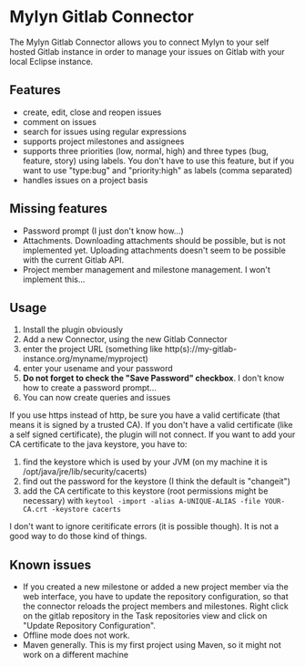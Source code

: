 # Mylyn Gitlab Connector


The Mylyn Gitlab Connector allows you to connect Mylyn to your self hosted Gitlab instance in order to manage your issues on Gitlab with your local Eclipse instance.


## Features

* create, edit, close and reopen issues
* comment on issues
* search for issues using regular expressions
* supports project milestones and assignees
* supports three priorities (low, normal, high) and three types (bug, feature, story) using labels. You don't have to use this feature, but if you want to use "type:bug" and "priority:high" as labels (comma separated)
* handles issues on a project basis


## Missing features

* Password prompt (I just don't know how...)
* Attachments. Downloading attachments should be possible, but is not implemented yet. Uploading attachments doesn't seem to be possible with the current Gitlab API.
* Project member management and milestone management. I won't implement this...


## Usage

1. Install the plugin obviously
2. Add a new Connector, using the new Gitlab Connector
  1. enter the project URL (something like http(s)://my-gitlab-instance.org/myname/myproject)
  2. enter your usename and your password
  3. **Do not forget to check the "Save Password" checkbox**. I don't know how to create a password prompt...
3. You can now create queries and issues

If you use https instead of http, be sure you have a valid certificate (that means it is signed by a trusted CA). If you don't have a valid certificate (like a self signed certificate), the plugin will not connect. If you want to add your CA certificate to the java keystore, you have to:

1. find the keystore which is used by your JVM (on my machine it is /opt/java/jre/lib/security/cacerts)
2. find out the password for the keystore (I think the default is "changeit")
3. add the CA certificate to this keystore (root permissions might be necessary) with `keytool -import -alias A-UNIQUE-ALIAS -file YOUR-CA.crt -keystore cacerts`

I don't want to ignore ceritificate errors (it is possible though). It is not a good way to do those kind of things.

## Known issues

* If you created a new milestone or added a new project member via the web interface, you have to update the repository configuration, so that the connector reloads the project members and milestones. Right click on the gitlab repository in the Task repositories view and click on "Update Repository Configuration". 
* Offline mode does not work.
* Maven generally. This is my first project using Maven, so it might not work on a different machine
